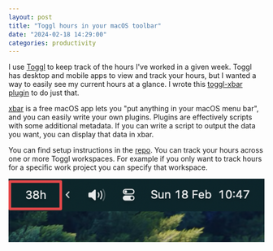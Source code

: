 ```yaml
---
layout: post
title: "Toggl hours in your macOS toolbar"
date: "2024-02-18 14:29:00"
categories: productivity
---
```


I use [Toggl](https://toggl.com) to keep track of the hours I've worked in a given week. Toggl has desktop and mobile apps to view and track your hours, but I wanted a way to easily see my current hours at a glance. I wrote this [toggl-xbar plugin](https://github.com/rdyson/toggl-xbar) to do just that.

[xbar](https://xbarapp.com) is a free macOS app lets you "put anything in your macOS menu bar", and you can easily write your own plugins. Plugins are effectively scripts with some additional metadata. If you can write a script to output the data you want, you can display that data in xbar.

You can find setup instructions in the [repo](https://github.com/rdyson/toggl-xbar). You can track your hours across one or more Toggl workspaces. For example if you only want to track hours for a specific work project you can specify that workspace.

![Toggl hours in macOS toolbar using xbar](assets/img/2024-02-18-toggl-xbar.png "Toggl hours in macOS toolbar using xbar")
